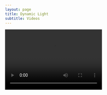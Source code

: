```yaml
---
layout: page
title: Dynamic Light
subtitle: Videos
---
```


<video src="ICG_movie_test_faster-1.mp4" width="320" height="200" controls preload></video>
